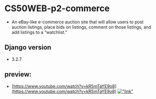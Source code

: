 # CS50WEB-p2-commerce

- An eBay-like e-commerce auction site that will allow users to post auction listings, place bids on listings, comment on those listings, and add listings to a “watchlist.”

## Django version
- 3.2.7

## preview:
- [https://www.youtube.com/watch?v=kR5mTaYE9o8](https://www.youtube.com/watch?v=kR5mTaYE9o8)
[!["link"](https://i.ytimg.com/vi/kR5mTaYE9o8/maxresdefault.jpg)](https://www.youtube.com/watch?v=kR5mTaYE9o8)

